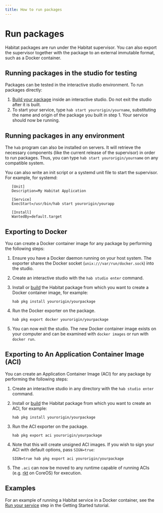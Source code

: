 ```yaml
---
title: How to run packages
---
```


# Run packages

Habitat packages are run under the Habitat supervisor. You can also export the supervisor together with the package to an external immutable format, such as a Docker container.

## Running packages in the studio for testing

Packages can be tested in the interactive studio environment. To run packages directly:

1. [Build your package](/docs/build-packages-overview) inside an interactive studio. Do not exit the studio after it is built.
2. To start your service, type `hab start yourorigin/yourname`, substituting the name and origin of the package you built in step 1. Your service should now be running.

## Running packages in any environment

The `hab` program can also be installed on servers. It will retrieve the necessary components (like the current release of the supervisor) in order to run packages. Thus, you can type `hab start yourorigin/yourname` on any compatible system.

You can also write an init script or a systemd unit file to start the supervisor. For example, for systemd:

       [Unit]
       Description=My Habitat Application

       [Service]
       ExecStart=/usr/bin/hab start yourorigin/yourapp

       [Install]
       WantedBy=default.target

## Exporting to Docker

You can create a Docker container image for any package by performing the following steps:

1. Ensure you have a Docker daemon running on your host system. The exporter shares the Docker socket (`unix:///var/run/docker.sock`) into the studio.
2. Create an interactive studio with the `hab studio enter` command.
3. Install or [build](/docs/build-packages-overview) the Habitat package from which you want to create a Docker container image, for example:

       hab pkg install yourorigin/yourpackage

4. Run the Docker exporter on the package.

       hab pkg export docker yourorigin/yourpackage

5. You can now exit the studio. The new Docker container image exists on your computer and can be examined with `docker images` or run with `docker run`.

## Exporting to An Application Container Image (ACI)

You can create an Application Container Image (ACI) for any package by performing the following steps:

1. Create an interactive studio in any directory with the `hab studio enter` command.
2. Install or [build](/docs/build-packages-overview) the Habitat package from which you want to create an ACI, for example:

       hab pkg install yourorigin/yourpackage

3. Run the ACI exporter on the package.

       hab pkg export aci yourorigin/yourpackage

4. Note that this will create unsigned ACI images. If you wish to sign your ACI with default options, pass `SIGN=true`:

       SIGN=true hab pkg export aci yourorigin/yourpackage

5. The `.aci` can now be moved to any runtime capable of running ACIs (e.g. [rkt](https://coreos.com/rkt/) on CoreOS) for execution.

## Examples

For an example of running a Habitat service in a Docker container, see the [Run your service](/tutorials/getting-started-process-build) step in the Getting Started tutorial.
